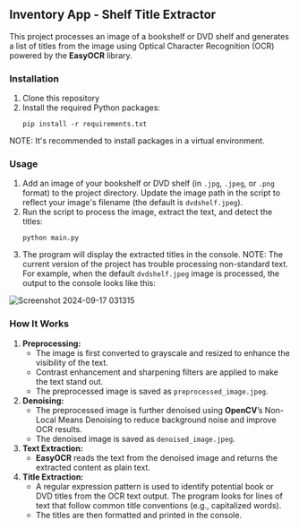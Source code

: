 ## Inventory App - Shelf Title Extractor

This project processes an image of a bookshelf or DVD shelf and generates a list of titles from the image using Optical Character Recognition (OCR) powered by the **EasyOCR** library.

### Installation

1. Clone this repository
2. Install the required Python packages:
   ```
   pip install -r requirements.txt
   ```

NOTE: It's recommended to install packages in a virtual environment.

### Usage

1. Add an image of your bookshelf or DVD shelf (in `.jpg`, `.jpeg`, or `.png` format) to the project directory. Update the image path in the script to reflect your image's filename (the default is `dvdshelf.jpeg`).
2. Run the script to process the image, extract the text, and detect the titles:
   ```
   python main.py
   ```
4. The program will display the extracted titles in the console.
NOTE: The current version of the project has trouble processing non-standard text. For example, when the default `dvdshelf.jpeg` image is processed, the output to the console looks like this:

![Screenshot 2024-09-17 031315](https://github.com/user-attachments/assets/1f953eeb-103c-470f-bcbc-bad5934aafd1)

### How It Works

1. **Preprocessing:**
   - The image is first converted to grayscale and resized to enhance the visibility of the text.
   - Contrast enhancement and sharpening filters are applied to make the text stand out.
   - The preprocessed image is saved as `preprocessed_image.jpeg`.
2. **Denoising:**
   - The preprocessed image is further denoised using **OpenCV**’s Non-Local Means Denoising to reduce background noise and improve OCR results.
   - The denoised image is saved as `denoised_image.jpeg`.
3. **Text Extraction:**
   - **EasyOCR** reads the text from the denoised image and returns the extracted content as plain text.
4. **Title Extraction:**
   - A regular expression pattern is used to identify potential book or DVD titles from the OCR text output. The program looks for lines of text that follow common title conventions (e.g., capitalized words).
   - The titles are then formatted and printed in the console. 
